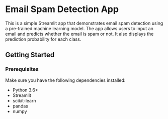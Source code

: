 # Email Spam Detection App
This is a simple Streamlit app that demonstrates email spam detection using a pre-trained machine learning model. The app allows users to input an email and predicts whether the email is spam or not. It also displays the prediction probability for each class.

## Getting Started

### Prerequisites
Make sure you have the following dependencies installed:
- Python 3.6+
- Streamlit
- scikit-learn
- pandas
- numpy
